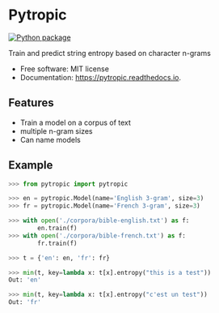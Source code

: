 # Pytropic

[![Python package](https://github.com/willf/pytropic/actions/workflows/test.yml/badge.svg)](https://github.com/willf/pytropic/actions/workflows/test.yml)

Train and predict string entropy based on character n-grams

-   Free software: MIT license
-   Documentation: https://pytropic.readthedocs.io.

## Features

-   Train a model on a corpus of text
-   multiple n-gram sizes
-   Can name models

## Example

```python
>>> from pytropic import pytropic

>>> en = pytropic.Model(name='English 3-gram', size=3)
>>> fr = pytropic.Model(name='French 3-gram', size=3)

>>> with open('./corpora/bible-english.txt') as f:
        en.train(f)
>>> with open('./corpora/bible-french.txt') as f:
        fr.train(f)

>>> t = {'en': en, 'fr': fr}

>>> min(t, key=lambda x: t[x].entropy("this is a test"))
Out: 'en'

>>> min(t, key=lambda x: t[x].entropy("c'est un test"))
Out: 'fr'
```
